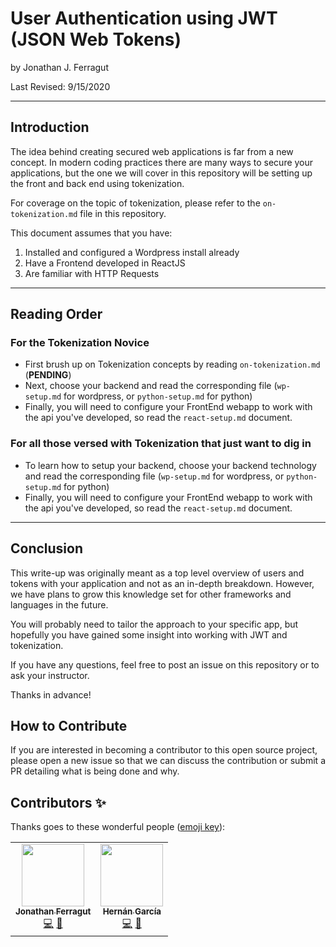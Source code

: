 # User Authentication using JWT (JSON Web Tokens)

by Jonathan J. Ferragut

Last Revised: 9/15/2020
______

## Introduction

The idea behind creating secured web applications is far from a new concept. In modern coding practices there are many ways to secure your applications, but the one we will cover in this repository will be setting up the front and back end using tokenization.

For coverage on the topic of tokenization, please refer to the `on-tokenization.md` file in this repository.

This document assumes that you have:

 1. Installed and configured a Wordpress install already
 2. Have a Frontend developed in ReactJS
 3. Are familiar with HTTP Requests

______

## Reading Order

### For the Tokenization Novice

- First brush up on Tokenization concepts by reading `on-tokenization.md` (**PENDING**)
- Next, choose your backend and read the corresponding file (`wp-setup.md` for wordpress, or `python-setup.md` for python)
- Finally, you will need to configure your FrontEnd webapp to work with the api you've developed, so read the `react-setup.md` document.

### For all those versed with Tokenization that just want to dig in

- To learn how to setup your backend, choose your backend technology and read the corresponding file (`wp-setup.md` for wordpress, or `python-setup.md` for python)
- Finally, you will need to configure your FrontEnd webapp to work with the api you've developed, so read the `react-setup.md` document.

______

## Conclusion

This write-up was originally meant as a top level overview of users and tokens with your application and not as an in-depth breakdown. However, we have plans to grow this knowledge set for other frameworks and languages in the future.

You will probably need to tailor the approach to your specific app, but hopefully you have gained some insight into working with JWT and tokenization.

If you have any questions, feel free to post an issue on this repository or to ask your instructor.

Thanks in advance!

## How to Contribute

If you are interested in becoming a contributor to this open source project, please open a new issue so that we can discuss the contribution or submit a PR detailing what is being done and why.

## Contributors ✨

Thanks goes to these wonderful people ([emoji key](https://allcontributors.org/docs/en/emoji-key)):


<!-- ALL-CONTRIBUTORS-LIST:START - Do not remove or modify this section -->
<!-- prettier-ignore-start -->
<!-- markdownlint-disable -->
<table>
  <tr>
    <td align="center"><a href="http://www.alkemyinc.com"><img src="https://avatars3.githubusercontent.com/u/31458614?v=4" width="100px;" alt=""/><br /><sub><b>Jonathan Ferragut</b></sub></a><br /><a href="https://github.com/jferragut/jwt-auth/commits?author=jferragut" title="Code">💻</a> <a href="https://github.com/jferragut/jwt-auth/commits?author=jferragut" title="Documentation">📖</a></td>
    <td align="center"><a href="https://www.linkedin.com/in/hernan-garcia-448400186/"><img src="https://avatars2.githubusercontent.com/u/49590907?v=4" width="100px;" alt=""/><br /><sub><b>Hernán García</b></sub></a><br /><a href="https://github.com/jferragut/jwt-auth/commits?author=hernanjkd" title="Code">💻</a> <a href="https://github.com/jferragut/jwt-auth/commits?author=hernanjkd" title="Documentation">📖</a></td>
  </tr>
</table>

<!-- markdownlint-enable -->
<!-- prettier-ignore-end -->
<!-- ALL-CONTRIBUTORS-LIST:END -->
